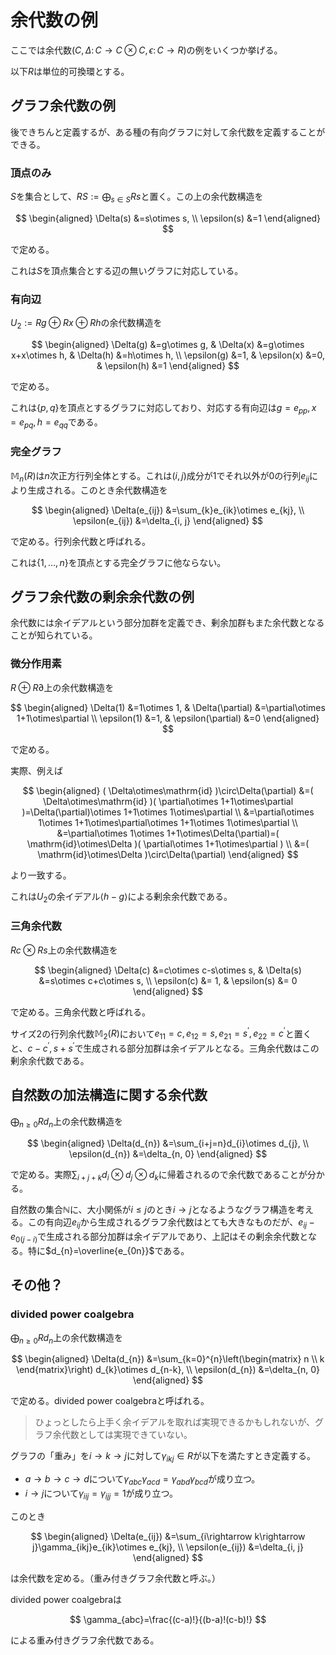 
# 余代数の例

ここでは余代数$(C, \Delta\colon C\rightarrow C\otimes C, \epsilon\colon C\rightarrow R)$の例をいくつか挙げる。

以下$R$は単位的可換環とする。




## グラフ余代数の例

後できちんと定義するが、ある種の有向グラフに対して余代数を定義することができる。


### 頂点のみ

$S$を集合として、$RS:=\bigoplus_{s\in S}Rs$と置く。この上の余代数構造を

$$
\begin{aligned}
\Delta(s) &=s\otimes s, \\
\epsilon(s) &=1
\end{aligned}
$$

で定める。

これは$S$を頂点集合とする辺の無いグラフに対応している。


### 有向辺

$U_{2}:=Rg\oplus Rx\oplus Rh$の余代数構造を

$$
\begin{aligned}
\Delta(g) &=g\otimes g, & \Delta(x) &=g\otimes x+x\otimes h, & \Delta(h) &=h\otimes h, \\
\epsilon(g) &=1, & \epsilon(x) &=0, & \epsilon(h) &=1
\end{aligned}
$$

で定める。

これは$\lbrace p, q \rbrace$を頂点とするグラフに対応しており、対応する有向辺は$g=e_{pp}, x=e_{pq}, h=e_{qq}$である。


### 完全グラフ

$\mathbb{M}_{n}(R)$は$n$次正方行列全体とする。これは$(i, j)$成分が$1$でそれ以外が$0$の行列$e_{ij}$により生成される。このとき余代数構造を

$$
\begin{aligned}
\Delta(e_{ij}) &=\sum_{k}e_{ik}\otimes e_{kj}, \\
\epsilon(e_{ij}) &=\delta_{i, j}
\end{aligned}
$$

で定める。行列余代数と呼ばれる。

これは$\lbrace 1, \dotsc, n \rbrace$を頂点とする完全グラフに他ならない。




## グラフ余代数の剰余余代数の例

余代数には余イデアルという部分加群を定義でき、剰余加群もまた余代数となることが知られている。


### 微分作用素

$R\oplus R\partial$上の余代数構造を

$$
\begin{aligned}
\Delta(1) &=1\otimes 1, & \Delta(\partial) &=\partial\otimes 1+1\otimes\partial \\
\epsilon(1) &=1, & \epsilon(\partial) &=0
\end{aligned}
$$

で定める。

実際、例えば

$$
\begin{aligned}
( \Delta\otimes\mathrm{id} )\circ\Delta(\partial) &=( \Delta\otimes\mathrm{id} )( \partial\otimes 1+1\otimes\partial )=\Delta(\partial)\otimes 1+1\otimes 1\otimes\partial \\
&=\partial\otimes 1\otimes 1+1\otimes\partial\otimes 1+1\otimes 1\otimes\partial \\
&=\partial\otimes 1\otimes 1+1\otimes\Delta(\partial)=( \mathrm{id}\otimes\Delta )( \partial\otimes 1+1\otimes\partial ) \\
&=( \mathrm{id}\otimes\Delta )\circ\Delta(\partial)
\end{aligned}
$$

より一致する。

これは$U_{2}$の余イデアル$\langle h-g \rangle$による剰余余代数である。


### 三角余代数

$Rc\otimes Rs$上の余代数構造を

$$
\begin{aligned}
\Delta(c) &=c\otimes c-s\otimes s, & \Delta(s) &=s\otimes c+c\otimes s, \\
\epsilon(c) &= 1, & \epsilon(s) &= 0
\end{aligned}
$$

で定める。三角余代数と呼ばれる。

サイズ$2$の行列余代数$\mathbb{M}_{2}(R)$において$e_{11}=c, e_{12}=s, e_{21}=s^{\prime}, e_{22}=c^{\prime}$と置くと、$c-c^{\prime}, s+s^{\prime}$で生成される部分加群は余イデアルとなる。三角余代数はこの剰余余代数である。


## 自然数の加法構造に関する余代数

$\bigoplus_{n\ge 0}Rd_{n}$上の余代数構造を

$$
\begin{aligned}
\Delta(d_{n}) &=\sum_{i+j=n}d_{i}\otimes d_{j}, \\
\epsilon(d_{n}) &=\delta_{n, 0}
\end{aligned}
$$

で定める。実際$\sum_{i+j+k}d_{i}\otimes d_{j}\otimes d_{k}$に帰着されるので余代数であることが分かる。

自然数の集合$\mathbb{N}$に、大小関係が$i\le j$のとき$i\rightarrow j$となるようなグラフ構造を考える。この有向辺$e_{ij}$から生成されるグラフ余代数はとても大きなものだが、$e_{ij}-e_{0(j-i)}$で生成される部分加群は余イデアルであり、上記はその剰余余代数となる。特に$d_{n}=\overline{e_{0n}}$である。



## その他？


### divided power coalgebra

$\bigoplus_{n\ge 0}Rd_{n}$上の余代数構造を

$$
\begin{aligned}
\Delta(d_{n}) &=\sum_{k=0}^{n}\left(\begin{matrix} n \\ k \end{matrix}\right) d_{k}\otimes d_{n-k}, \\
\epsilon(d_{n}) &=\delta_{n, 0}
\end{aligned}
$$

で定める。divided power coalgebraと呼ばれる。

> ひょっとしたら上手く余イデアルを取れば実現できるかもしれないが、グラフ余代数としては実現できていない。

グラフの「重み」を$i\rightarrow k\rightarrow j$に対して$\gamma_{ikj}\in R$が以下を満たすとき定義する。

- $a\rightarrow b\rightarrow c\rightarrow d$について$\gamma_{abc}\gamma_{acd}=\gamma_{abd}\gamma_{bcd}$が成り立つ。
- $i\rightarrow j$について$\gamma_{iij}=\gamma_{ijj}=1$が成り立つ。

このとき

$$
\begin{aligned}
\Delta(e_{ij}) &=\sum_{i\rightarrow k\rightarrow j}\gamma_{ikj}e_{ik}\otimes e_{kj}, \\
\epsilon(e_{ij}) &=\delta_{i, j}
\end{aligned}
$$

は余代数を定める。（重み付きグラフ余代数と呼ぶ。）

divided power coalgebraは

$$
\gamma_{abc}=\frac{(c-a)!}{(b-a)!(c-b)!}
$$

による重み付きグラフ余代数である。